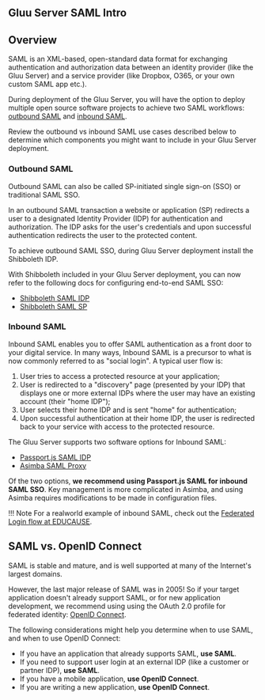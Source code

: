 ## Gluu Server SAML Intro

## Overview
SAML is an XML-based, open-standard data format for exchanging authentication and authorization data between an identity provider 
(like the Gluu Server) and a service provider (like Dropbox, O365, or your own custom SAML app etc.). 

During deployment of the Gluu Server, you will have the option to deploy multiple open source software projects to achieve two SAML workflows: [outbound SAML](#outbound-saml) and [inbound SAML](#inbound-saml).  

Review the outbound vs inbound SAML use cases described below to determine which components you might want to include in your Gluu Server deployment. 

### Outbound SAML 
Outbound SAML can also be called SP-initiated single sign-on (SSO) or traditional SAML SSO. 

In an outbound SAML transaction a website or application (SP) redirects a user to a designated Identity Provider (IDP) for authentication and authorization. The IDP asks for the user's credentials and upon successful authentication redirects the user to the protected content. 

To achieve outbound SAML SSO, during Gluu Server deployment install the Shibboleth IDP. 

With Shibboleth included in your Gluu Server deployment, you can now refer to the following docs for configuring end-to-end SAML SSO: 

- [Shibboleth SAML IDP](./outbound-saml-shib.md)    
- [Shibboleth SAML SP](../../integration/sswebapps/saml-sp.md) 

### Inbound SAML     
Inbound SAML enables you to offer SAML authentication as a front door to your digital service. In many ways, Inbound SAML is a precursor to what is now commonly referred to as "social login". A typical user flow is: 

1. User tries to access a protected resource at your application;    
2. User is redirected to a "discovery" page (presented by your IDP) that displays one or more external IDPs where the user may have an existing account (their "home IDP");   
3. User selects their home IDP and is sent "home" for authentication;   
4. Upon successful authentication at their home IDP, the user is redirected back to your service with access to the protected resource. 

The Gluu Server supports two software options for Inbound SAML: 

- [Passport.js SAML IDP](./inbound-saml-passport.md)      
- [Asimba SAML Proxy](./inbound-saml-asimba.md)   

Of the two options, **we recommend using Passport.js SAML for inbound SAML SSO**. Key management is more complicated in Asimba, and using Asimba requires modifications to be made in configuration files.

!!! Note
    For a realworld example of inbound SAML, check out the [Federated Login flow at EDUCAUSE](https://sso-users.educause.edu/?resumePath=%2Fidp%2FZQ4DF%2FresumeSAML20%2Fidp%2FstartSSO.ping&allowInteraction=true&reauth=false). 

## SAML vs. OpenID Connect  

SAML is stable and mature, and is well supported at many of the Internet's largest domains. 

However, the last major release of SAML was in 2005! So if your target application doesn't already support SAML, or for new application development, we recommend using using the OAuth 2.0 profile for federated identity: [OpenID Connect](./openid-connect.md). 

The following considerations might help you determine when to use SAML, and when to use OpenID Connect:

- If you have an application that already supports SAML, **use SAML**.
- If you need to support user login at an external IDP (like a customer or partner IDP), **use SAML**.
- If you have a mobile application, **use OpenID Connect**.
- If you are writing a new application, **use OpenID Connect**.




